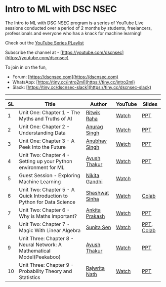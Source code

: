# Intro to ML with DSC NSEC
The Intro to ML with DSC NSEC program is a series of YouTube Live sessions conducted over a period of 2 months by students, freelancers, professionals and everyone who has a knack for machine learning!

Check out the [YouTube Series PLaylist](https://www.youtube.com/playlist?list=PLLGfrNGZ7g4MP3yRMSAC0hB-DQzY6nNZg)

Subscribe the channel at - [https://youtube.com/dscnsec](https://youtube.com/dscnsec)

To join in on the fun, 
- Forum: [https://dscnsec.com](https://dscnsec.com)
- WhatsApp: [https://tiny.cc/intro2ml](https://tiny.cc/intro2ml)
- Slack: [https://tiny.cc/dscnsec-slack](https://tiny.cc/dscnsec-slack)

---------------------------------------

| SL | Title | Author | YouTube | Slides |
|--|--|--|--|--|
| 1 | Unit One: Chapter 1 - The Myths and Truths of AI | [Ritwik Raha](http://bit.ly/ritwik-raha) | [Watch](https://youtu.be/A1CcHAiqsww) | [PPT](https://docs.google.com/presentation/d/1fY_68DNJzN0gL-zvWVr0hCgCfagDYxnuVxKJ01lZalY/edit?usp=sharing)
| 2 | Unit One: Chapter 2 - Understanding Data | [Anurag Singh](https://github/anuragsingh228) | [Watch](https://www.youtube.com/watch?v=COXKy3OuIO8) | [PPT](https://docs.google.com/presentation/d/1TMjhbrPr3Qml091bLu7T-Xg-YSnx21Gfr_ZTpH0JmRw/edit?usp=sharing) 
| 3 | Unit One: Chapter 3 - A Peek Into the Future | [Anubhav Singh](https://xprilion.com) | [Watch](https://youtu.be/XakiUOA_ThU) | [PPT](https://docs.google.com/presentation/d/1EueefmU4COH9HXyGkvVKBl2IJ6DlMQVFttHc-rrzwiI/edit?usp=sharing)
| 4 | Unit Two: Chapter 4 - Setting up your Python environment for ML | [Ayush Thakur](https://www.linkedin.com/in/ayush-thakur-731914149/) | [Watch](https://youtu.be/-9nulbyAad0) | [PPT](https://docs.google.com/presentation/d/1maJhHPZsT6D8bSKQYE3AdbyiMzi77JP_YolVFPN1yqE/edit?usp=sharing)
| 5 | Guest Session - Exploring Machine Learning | [Nikita Gandhi](https://www.linkedin.com/in/nikita-gandhi01/) | [Watch](https://youtu.be/p8Wdof5yaJw) | |
| 6 | Unit Two: Chapter 5 - A Quick Introduction to Python for Data Science | [Shashwat Sinha](https://www.linkedin.com/in/shashwat3057/) | [Watch](https://youtu.be/Dnzx5eD7c60) | [Colab](http://tiny.cc/oub1cz)
| 7 | Unit Two: Chapter 6 - Why is Maths Important? | [Ankita Prakash](https://www.linkedin.com/in/ankita-prakash-90668b177/) | [Watch](https://youtu.be/GXqWWj45Otc) | [PPT](https://docs.google.com/presentation/d/1rPyz-QzRCjk8oBevl0hGqRmoPKNh-ABGGagUif0wsDU/edit#slide=id.g600f646d80_0_0)
| 8 | Unit Two: Chapter 7 - Magic With Linear Algebra | [Sunita Sen](https://linkedin.com/in/sunitasen/) | [Watch](https://youtu.be/8qYBZsvR478) | [PPT](https://docs.google.com/presentation/d/1DH_8nP0gQyPVuTqWdwOrUQqq7sYUiwQihogJ1sVUCBc/edit?usp=sharing), [Colab](https://colab.research.google.com/drive/10ZWWyQeuKis887Ti3S_KAh09lGnrjFlF)
| 9 | Unit Three: Chapter 8 - Neural Network: A Mathematical Model(Peekaboo) | [Ayush Thakur](https://www.linkedin.com/in/ayush-thakur-731914149/) | [Watch](https://youtu.be/3cpoJBWeN0s) | [PPT](https://docs.google.com/presentation/d/1YhDJQDwjmBXRB85N7QmKl7pKvi_Ong3GbjpbNr5D9CI/edit?usp=sharing)
| 10 | Unit Three: Chapter 9 - Probability Theory and Statistics | [Rajwrita Nath](https://www.linkedin.com/in/rajwrita-nath/) | [Watch](https://www.youtube.com/watch?v=kYHLOksu1SQ) | [PPT](https://docs.google.com/presentation/d/1ANnNe1rBdM5nIr9WenHI0M4ozxeSzQYVL3x5i2WzTJ8/edit?usp=sharing)

